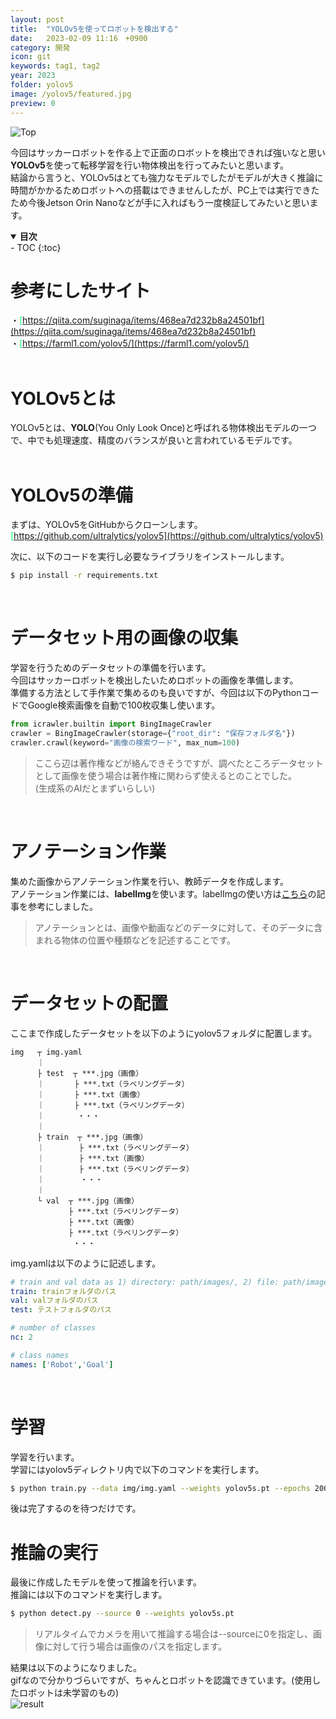 ```yaml
---
layout: post
title:  "YOLOv5を使ってロボットを検出する"
date:   2023-02-09 11:16　+0900
category: 開発
icon: git
keywords: tag1, tag2
year: 2023
folder: yolov5
image: /yolov5/featured.jpg
preview: 0
---
```


![Top]({{site.baseurl}}/post-img/開発/yolov5/yolov5.gif)

今回はサッカーロボットを作る上で正面のロボットを検出できれば強いなと思い**YOLOv5**を使って転移学習を行い物体検出を行ってみたいと思います。<br>
結論から言うと、YOLOv5はとても強力なモデルでしたがモデルが大きく推論に時間がかかるためロボットへの搭載はできませんしたが、PC上では実行できたため今後Jetson Orin Nanoなどが手に入ればもう一度検証してみたいと思います。

<details open markdown="block">
  <summary><b>目次</b></summary>
- TOC
{:toc}
</details>

# 参考にしたサイト
・<span style="color: #00FF66; ">[https://qiita.com/suginaga/items/468ea7d232b8a24501bf](https://qiita.com/suginaga/items/468ea7d232b8a24501bf)</span>
<br>
・<span style="color: #00FF66; ">[https://farml1.com/yolov5/](https://farml1.com/yolov5/)</span>
<br><br>

# YOLOv5とは
YOLOv5とは、**YOLO**(You Only Look Once)と呼ばれる物体検出モデルの一つで、中でも処理速度、精度のバランスが良いと言われているモデルです。<br>
<br>

# YOLOv5の準備
まずは、YOLOv5をGitHubからクローンします。<br>
<span style="color: #00FF66; ">[https://github.com/ultralytics/yolov5](https://github.com/ultralytics/yolov5)</span>
<br>

次に、以下のコードを実行し必要なライブラリをインストールします。<br>
```bash
$ pip install -r requirements.txt
```
<br>

# データセット用の画像の収集
学習を行うためのデータセットの準備を行います。<br>
今回はサッカーロボットを検出したいためロボットの画像を準備します。<br>
準備する方法として手作業で集めるのも良いですが、今回は以下のPythonコードでGoogle検索画像を自動で100枚収集し使います。<br>
```python
from icrawler.builtin import BingImageCrawler
crawler = BingImageCrawler(storage={"root_dir": "保存フォルダ名"})
crawler.crawl(keyword="画像の検索ワード", max_num=100)
```

> ここら辺は著作権などが絡んできそうですが、調べたところデータセットとして画像を使う場合は著作権に関わらず使えるとのことでした。<br>
(生成系のAIだとまずいらしい)<br>

<br>

# アノテーション作業
集めた画像からアノテーション作業を行い、教師データを作成します。<br>
アノテーション作業には、**labelImg**を使います。labelImgの使い方は<span style="color: #00FF66; ">[こちら](https://laid-back-scientist.com/labelimg)</span>の記事を参考にしました。<br>
> アノテーションとは、画像や動画などのデータに対して、そのデータに含まれる物体の位置や種類などを記述することです。<br>

<br>


# データセットの配置
ここまで作成したデータセットを以下のようにyolov5フォルダに配置します。<br>
```
img   ┬ img.yaml
　　　 ｜　
　　　 ├ test  ┬ ***.jpg（画像）
　　　 ｜　　　　├ ***.txt（ラベリングデータ）
　　　 ｜　　　　├ ***.txt（画像）
　　　 ｜　　　　├ ***.txt（ラベリングデータ）
　　　 ｜　　    ・・・
　　　 ｜　　　　　
　　　 ├ train  ┬ ***.jpg（画像）
　　　 ｜　　 　　├ ***.txt（ラベリングデータ）
　　　 ｜　　　　 ├ ***.txt（画像）
　　　 ｜　　　　 ├ ***.txt（ラベリングデータ）
　　　 ｜　　　   ・・・
　　　 ｜　　　　　
      └ val  ┬ ***.jpg（画像）
　　　  　　　 ├ ***.txt（ラベリングデータ）
　　　  　 　　├ ***.txt（画像）
　　　  　　　 ├ ***.txt（ラベリングデータ）
　　　  　　　  ・・・
```

img.yamlは以下のように記述します。<br>
```yaml
# train and val data as 1) directory: path/images/, 2) file: path/images.txt, or 3) list: [path1/images/, path2/images/]
train: trainフォルダのパス
val: valフォルダのパス
test: テストフォルダのパス

# number of classes
nc: 2

# class names
names: ['Robot','Goal']
```
<br>

# 学習
学習を行います。<br>
学習にはyolov5ディレクトリ内で以下のコマンドを実行します。<br>
```bash
$ python train.py --data img/img.yaml --weights yolov5s.pt --epochs 200
```
後は完了するのを待つだけです。
<br>

# 推論の実行
最後に作成したモデルを使って推論を行います。<br>
推論には以下のコマンドを実行します。<br>
```bash
$ python detect.py --source 0 --weights yolov5s.pt
```
> リアルタイムでカメラを用いて推論する場合は--sourceに0を指定し、画像に対して行う場合は画像のパスを指定します。<br>

結果は以下のようになりました。<br>
gifなので分かりづらいですが、ちゃんとロボットを認識できています。(使用したロボットは未学習のもの)<br>
![result]({{site.baseurl}}/post-img/開発/yolov5/yolov5.gif)